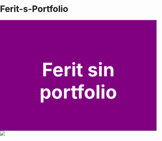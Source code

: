 # Ferit-s-Portfolio
<html>
<head>
<style>
  
body {
background-color: purple;
}
.navbar {
  background-color: black;
  font-size: 20px;
  color: white;
  padding:20px;
  margin: 20px;
  text-align: center;
}
#welcome-section {
  background-color: purple;
  font-size: 40px;
  color: white;
  padding: 40px;
  text-align: center;
}

.project-tile {
  background-color: black;
  color: white;
  margin: 20px;
  padding: 20px;
}
html,body {
 width: 100%;
 height: 100%;
  padding:0;
  margin:0;
}
.container {
  width: 100%;
  height: 100%;
  background: #RRR;
  min-height: 800px;
  position: relative;
}
img {
  max-height: 100%;
  max-width: 100%;
  height: auto;
  width: auto;
  display: block;
  position: absolute;
  top: 0;
  bottom: 0;
  left: 0;
  right: 0;
  box-sizing: border-box;
  margin: auto;
}
html,body {
 width: 100%;
 height: 100%;
  padding:0;
  margin:0;
}
.container2 {
  width: 100%;
  height: 100%;
  background: #RRR;
  min-height: 600px;
  position: relative;
}
img {
  max-height: 100%;
  max-width: 100%;
  height: auto;
  width: auto;
  display: block;
  position: absolute;
  top: 0;
  bottom: 0;
  left: 0;
  right: 0;
  box-sizing: border-box;
  margin: auto;
}
body,html{
    margin: 0;
    padding: 0;
}
header{
    width: 100%;
    height: 70px;
    background-color: #282828;
}
a{
    font-family: 'Open Sans', sans-serif;
    font-size: 1.6vw;
}  

</style>
</head>
<body>

<section id="welcome-section">
<h1>Ferit sin portfolio</h1>
</section>

<div class="container">
  <img src="https://i.postimg.cc/Jnxb7BWz/5b2c33844488b3000927028f-thumb-640.jpg">
</div>

<section id="projects">
  <div class="project-tile">
    <h2>Python</h2>
    <p>Skilled Python Developer</p>
  </div>
  
  <div class="project-tile">
    <h2>Eksamens Oppgave</h2>
    <p>Dette er et bilde fra eksamen oppgaven min som jeg selv gjorde, dette ble jeg ferdig med i desember. Det er en Nettstyrt lås som blir kontrolert ved hjelp av en nettside. når du trykker "åpne" så snur motoren seg i 90 grader og blinker grønn for å indikere at låsen har åpnet seg, det motsatte skjer når man trykker på "Av knappen" da blinker den rød.</p>
<a href="https://i.postimg.cc/Qts4jNjb/IMG-4174.jpg" target="_blank">view image</a> 
  </div>
  <div class="container2">
  <img src="https://i.postimg.cc/gkYqBZ7J/20191213-132653000-i-OS.jpg">
</div>
  
  <div class="project-tile">
    <h2>HTML Link</h2>
    <p>Bad HTML Link Developer</p>
      <a href="https://www.youtube.com/feed/subscriptions" target="_blank">Visit Youtube.com</a> 
  </div>
  
  <div class="navbar">
  <a href="https://codepen.io/feritkck/pen/RwWVErx">Home</a>
  <a href="https://kuben.vgs.no/">KubenVgs</a>
  <a href="https://github.com/feritkck">GitHub</a>
</div>
